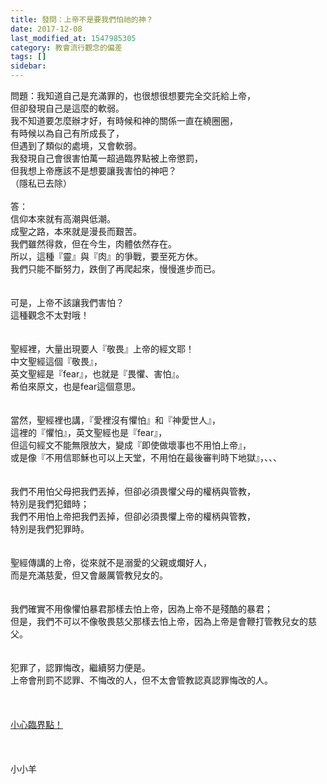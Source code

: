 ```yaml
---
title: 發問：上帝不是要我們怕祂的神？
date: 2017-12-08
last_modified_at: 1547985305
category: 教會流行觀念的偏差
tags: []
sidebar: 
---
```


<p>問題：我知道自己是充滿罪的，也很想很想要完全交託給上帝，<br/>但卻發現自己是這麼的軟弱。<br/>我不知道要怎麼辦才好，有時候和神的關係一直在繞圈圈，<br/>有時候以為自己有所成長了，<br/>但遇到了類似的處境，又會軟弱。<br/>我發現自己會很害怕萬一超過臨界點被上帝懲罰，<br/>但我想上帝應該不是想要讓我害怕的神吧？<br/>（隱私已去除）<br/><!--more--><br/>答：<br/>信仰本來就有高潮與低潮。<br/>成聖之路，本來就是漫長而艱苦。<br/>我們雖然得救，但在今生，肉體依然存在。<br/>所以，這種『靈』與『肉』的爭戰，要至死方休。<br/>我們只能不斷努力，跌倒了再爬起來，慢慢進步而已。<br/> <br/><br/>可是，上帝不該讓我們害怕？<br/>這種觀念不太對哦！<br/> <br/><br/>聖經裡，大量出現要人『敬畏』上帝的經文耶！<br/>中文聖經這個『敬畏』，<br/>英文聖經是『fear』，也就是『畏懼、害怕』。<br/>希伯來原文，也是fear這個意思。<br/><br/><br/>當然，聖經裡也講，『愛裡沒有懼怕』和『神愛世人』，<br/>這裡的『懼怕』，英文聖經也是『fear』，<br/>但這句經文不能無限放大，變成『即使做壞事也不用怕上帝』，<br/>或是像『不用信耶穌也可以上天堂，不用怕在最後審判時下地獄』，、、、<br/><br/><br/>我們不用怕父母把我們丟掉，但卻必須畏懼父母的權柄與管教，<br/>特別是我們犯錯時；<br/>我們不用怕上帝把我們丟掉，但卻必須畏懼上帝的權柄與管教，<br/>特別是我們犯罪時。<br/><br/><br/>聖經傳講的上帝，從來就不是溺愛的父親或爛好人，<br/>而是充滿慈愛，但又會嚴厲管教兒女的。<br/><br/><br/>我們確實不用像懼怕暴君那樣去怕上帝，因為上帝不是殘酷的暴君；<br/>但是，我們不可以不像敬畏慈父那樣去怕上帝，因為上帝是會鞭打管教兒女的慈父。<br/><br/><br/>犯罪了，認罪悔改，繼續努力便是。<br/>上帝會刑罰不認罪、不悔改的人，但不太會管教認真認罪悔改的人。<br/><br/><br/><br/><a href="/posts/269196956">小心臨界點！</a><br/><br/><br/><br/>小小羊<br/></p>